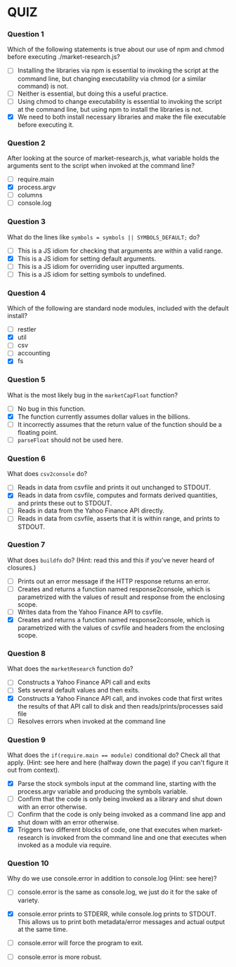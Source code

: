 # QUIZ


### Question 1

Which of the following statements is true about our use of npm and chmod before
executing ./market-research.js?

- [ ] Installing the libraries via npm is essential to invoking the script at
the command line, but changing executability via chmod (or a similar command)
is not.
- [ ] Neither is essential, but doing this a useful practice.
- [ ] Using chmod to change executability is essential to invoking the script
at the command line, but using npm to install the libraries is not.
- [x] We need to both install necessary libraries and make the file executable
before executing it.

### Question 2

After looking at the source of market-research.js, what variable holds the
arguments sent to the script when invoked at the command line?

- [ ] require.main
- [x] process.argv
- [ ] columns
- [ ] console.log

### Question 3

What do the lines like `symbols = symbols || SYMBOLS_DEFAULT;` do?

- [ ] This is a JS idiom for checking that arguments are within a valid range.
- [x] This is a JS idiom for setting default arguments.
- [ ] This is a JS idiom for overriding user inputted arguments.
- [ ] This is a JS idiom for setting symbols to undefined.

### Question 4

Which of the following are standard node modules, included with the default
install?

- [ ] restler
- [x] util
- [ ] csv
- [ ] accounting
- [x] fs

### Question 5

What is the most likely bug in the `marketCapFloat` function?

- [ ] No bug in this function.
- [x] The function currently assumes dollar values in the billions.
- [ ] It incorrectly assumes that the return value of the function should be
a floating point.
- [ ] `parseFloat` should not be used here.

### Question 6

What does `csv2console` do?
- [ ] Reads in data from csvfile and prints it out unchanged to STDOUT.
- [x] Reads in data from csvfile, computes and formats derived quantities,
and prints these out to STDOUT.
- [ ] Reads in data from the Yahoo Finance API directly.
- [ ] Reads in data from csvfile, asserts that it is within range, and prints
to STDOUT.

### Question 7

What does `buildfn` do? (Hint: read this and this if you've never heard of
closures.)

- [ ] Prints out an error message if the HTTP response returns an error.
- [ ] Creates and returns a function named response2console, which is
parametrized with the values of result and response from the enclosing scope.
- [ ] Writes data from the Yahoo Finance API to csvfile.
- [x] Creates and returns a function named response2console, which is
parametrized with the values of csvfile and headers from the enclosing scope.

### Question 8

What does the `marketResearch` function do?

- [ ] Constructs a Yahoo Finance API call and exits
- [ ] Sets several default values and then exits.
- [x] Constructs a Yahoo Finance API call, and invokes code that first writes
the results of that API call to disk and then reads/prints/processes said file
- [ ] Resolves errors when invoked at the command line

### Question 9

What does the `if(require.main == module)` conditional do? Check all that apply.
(Hint: see here and here (halfway down the page) if you can't figure it out from context).

- [x] Parse the stock symbols input at the command line, starting with the
process.argv variable and producing the symbols variable.
- [ ] Confirm that the code is only being invoked as a library and shut down
with an error otherwise.
- [ ] Confirm that the code is only being invoked as a command line app and
shut down with an error otherwise.
- [x] Triggers two different blocks of code, one that executes when
market-research is invoked from the command line and one that executes when
invoked as a module via require.

### Question 10

Why do we use console.error in addition to console.log (Hint: see here)?

- [ ] console.error is the same as console.log, we just do it for the sake
of variety.
- [x] console.error prints to STDERR, while console.log prints to STDOUT.
This allows us to print both metadata/error messages and actual output at the
same time.
- [ ] console.error will force the program to exit.
- [ ] console.error is more robust.


